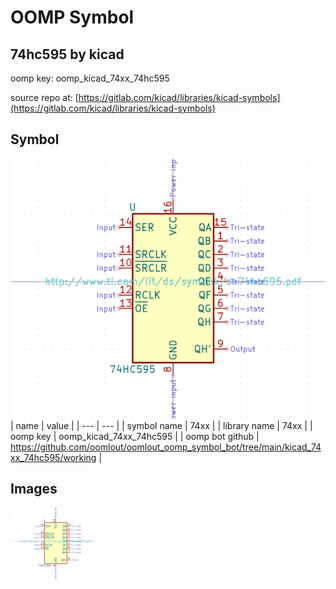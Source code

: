 # OOMP Symbol  
## 74hc595  by kicad  
  
oomp key: oomp_kicad_74xx_74hc595  
  
source repo at: [https://gitlab.com/kicad/libraries/kicad-symbols](https://gitlab.com/kicad/libraries/kicad-symbols)  
## Symbol  
  
[![working.png](working_600.png)](working.png)  
| name | value | 
| --- | --- | 
| symbol name | 74xx | 
| library name | 74xx | 
| oomp key | oomp_kicad_74xx_74hc595 | 
| oomp bot github | https://github.com/oomlout/oomlout_oomp_symbol_bot/tree/main/kicad_74xx_74hc595/working | 
## Images  
  
[![working.png](working_140.png)](working.png)  
